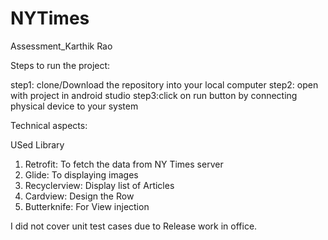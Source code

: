 # NYTimes
Assessment_Karthik Rao


Steps to run the project:

step1: clone/Download the repository into your local computer 
step2: open with project in android studio 
step3:click on run button by connecting physical device to your system

Technical aspects:

USed Library
1. Retrofit: To fetch the data from NY Times server
2. Glide: To displaying images
3. Recyclerview: Display list of Articles
4. Cardview: Design the Row
5. Butterknife: For View injection

I did not cover unit test cases due to Release work in office.
